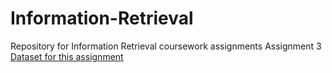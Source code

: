 # Information-Retrieval
Repository for Information Retrieval coursework assignments
Assignment 3
[Dataset for this assignment](https://grouplens.org/datasets/movielens/?fbclid=IwAR3iOuf1hEkqzwRCEHNev9NfwffwHji-QYz-2VWkXfsqhxCoINaJGP6687k)
